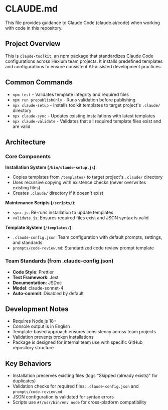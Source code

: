 # CLAUDE.md

This file provides guidance to Claude Code (claude.ai/code) when working with code in this repository.

## Project Overview

This is `claude-toolkit`, an npm package that standardizes Claude Code configurations across Hexium team projects. It installs predefined templates and configurations to ensure consistent AI-assisted development practices.

## Common Commands

- `npm test` - Validates template integrity and required files
- `npm run prepublishOnly` - Runs validation before publishing
- `npx claude-setup` - Installs toolkit templates to target project's `.claude/` directory
- `npx claude-sync` - Updates existing installations with latest templates
- `npx claude-validate` - Validates that all required template files exist and are valid

## Architecture

### Core Components

**Installation System (`/bin/claude-setup.js`)**:
- Copies templates from `/templates/` to target project's `.claude/` directory
- Uses recursive copying with existence checks (never overwrites existing files)
- Creates `.claude/` directory if it doesn't exist

**Maintenance Scripts (`/scripts/`)**:
- `sync.js`: Re-runs installation to update templates
- `validate.js`: Ensures required files exist and JSON syntax is valid

**Template System (`/templates/`)**:
- `.claude-config.json`: Team configuration with default prompts, settings, and standards
- `prompts/code-review.md`: Standardized code review prompt template

### Team Standards (from .claude-config.json)

- **Code Style**: Prettier
- **Test Framework**: Jest  
- **Documentation**: JSDoc
- **Model**: claude-sonnet-4
- **Auto-commit**: Disabled by default

## Development Notes

- Requires Node.js 18+
- Console output is in English
- Template-based approach ensures consistency across team projects
- Validation prevents broken installations
- Package is designed for internal team use with specific GitHub repository structure

## Key Behaviors

- Installation preserves existing files (logs "Skipped (already exists)" for duplicates)
- Validation checks for required files: `.claude-config.json` and `prompts/code-review.md`
- JSON configuration is validated for syntax errors
- Scripts use `#!/usr/bin/env node` for cross-platform compatibility